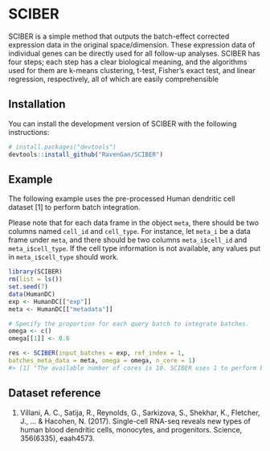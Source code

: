 
<!-- README.md is generated from README.Rmd. Please edit that file -->

# SCIBER

<!-- badges: start -->
<!-- badges: end -->

SCIBER is a simple method that outputs the batch-effect corrected
expression data in the original space/dimension. These expression data
of individual genes can be directly used for all follow-up analyses.
SCIBER has four steps; each step has a clear biological meaning, and the
algorithms used for them are k-means clustering, t-test, Fisher’s exact
test, and linear regression, respectively, all of which are easily
comprehensible

## Installation

You can install the development version of SCIBER with the following
instructions:

``` r
# install.packages("devtools")
devtools::install_github("RavenGan/SCIBER")
```

## Example

The following example uses the pre-processed Human dendritic cell
dataset \[1\] to perform batch integration.

Please note that for each data frame in the object `meta`, there should
be two columns named `cell_id` and `cell_type`. For instance, let
`meta_i` be a data frame under `meta`, and there should be two columns
`meta_i$cell_id` and `meta_i$cell_type`. If the cell type information is
not available, any values put in `meta_i$cell_type` should work.

``` r
library(SCIBER)
rm(list = ls())
set.seed(7)
data(HumanDC)
exp <- HumanDC[["exp"]]
meta <- HumanDC[["metadata"]]

# Specify the proportion for each query batch to integrate batches.
omega <- c()
omega[[1]] <- 0.6

res <- SCIBER(input_batches = exp, ref_index = 1,
batches_meta_data = meta, omega = omega, n_core = 1)
#> [1] "The available number of cores is 10. SCIBER uses 1 to perform batch effect removal."
```

## Dataset reference

1.  Villani, A. C., Satija, R., Reynolds, G., Sarkizova, S., Shekhar,
    K., Fletcher, J., … & Hacohen, N. (2017). Single-cell RNA-seq
    reveals new types of human blood dendritic cells, monocytes, and
    progenitors. Science, 356(6335), eaah4573.

<!-- What is special about using `README.Rmd` instead of just `README.md`? You can include R chunks like so: -->
<!-- ```{r cars} -->
<!-- summary(cars) -->
<!-- ``` -->
<!-- You'll still need to render `README.Rmd` regularly, to keep `README.md` up-to-date. `devtools::build_readme()` is handy for this. You could also use GitHub Actions to re-render `README.Rmd` every time you push. An example workflow can be found here: <https://github.com/r-lib/actions/tree/v1/examples>. -->
<!-- You can also embed plots, for example: -->
<!-- ```{r pressure, echo = FALSE} -->
<!-- plot(pressure) -->
<!-- ``` -->
<!-- In that case, don't forget to commit and push the resulting figure files, so they display on GitHub and CRAN. -->
